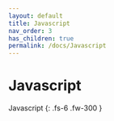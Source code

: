 ```yaml
---
layout: default
title: Javascript
nav_order: 3
has_children: true
permalink: /docs/Javascript
---
```


# Javascript

Javascript
{: .fs-6 .fw-300 }